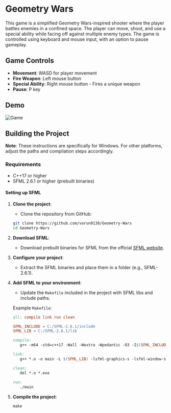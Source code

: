 # Geometry Wars
This game is a simplified Geometry Wars-inspired shooter where the player battles enemies in a confined space. The player can move, shoot, and use a special ability while facing off against multiple enemy types. The game is controlled using keyboard and mouse input, with an option to pause gameplay.

## Game Controls
- **Movement**: WASD for player movement
- **Fire Weapon**: Left mouse button
- **Special Ability**: Right mouse button - Fires a unique weapon
- **Pause**: P key

## Demo
![Game](Resources/Gifs/demo.gif)

## Building the Project
**Note**: These instructions are specifically for Windows. For other platforms, adjust the paths and compilation steps accordingly.

### Requirements

- C++17 or higher
- SFML 2.6.1 or higher (prebuilt binaries)

#### Setting up SFML
1. **Clone the project**:
   - Clone the repository from GitHub:
   ```bash
   git clone https://github.com/varun0138/Geometry-Wars
   cd Geometry-Wars
   ```

2. **Download SFML**: 
   - Download prebuilt binaries for SFML from the official [SFML website](https://www.sfml-dev.org/index.php).
   
3. **Configure your project**:
   - Extract the SFML binaries and place them in a folder (e.g., SFML-2.6.1).
   
4. **Add SFML to your environment**:
   - Update the `Makefile` included in the project with SFML libs and include paths.
   
   Example `Makefile`:
   ```makefile
   all: compile link run clean

   SFML_INCLUDE = C:/SFML-2.6.1/include
   SFML_LIB = C:/SFML-2.6.1/lib

   compile:
      g++ -m64 -std=c++17 -Wall -Wextra -Wpedantic -O3 -I$(SFML_INCLUDE) -DSFML_STATIC -c src/*.cpp 

   link:
      g++ *.o -o main -L $(SFML_LIB) -lsfml-graphics-s -lsfml-window-s -lsfml-audio-s -lsfml-system-s -lfreetype -lvorbisenc -lvorbisfile -lvorbis -logg -lFLAC -lopenal32 -lopengl32 -lwinmm -lgdi32

   clean:
      del *.o *.exe
      
   run:
      ./main
   ```
5. **Compile the project**:
   ```
   make
   ```